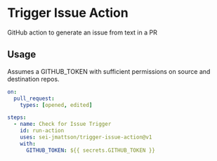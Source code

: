# Trigger Issue Action

GitHub action to generate an issue from text in a PR


## Usage

Assumes a GITHUB_TOKEN with sufficient permissions on source and destination repos.

```yaml
on:
  pull_request:
    types: [opened, edited]

steps:
  - name: Check for Issue Trigger
    id: run-action
    uses: sei-jmattson/trigger-issue-action@v1
    with:
      GITHUB_TOKEN: ${{ secrets.GITHUB_TOKEN }}
```
